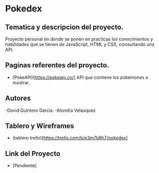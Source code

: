 # Pokedex

## Tematica y descripcion del proyecto.

Proyecto personal en donde se ponen en practicas los conocimientos y habilidades que se tienen de JavaScript, HTML y CSS, cionsultando una API.

## Paginas referentes del proyecto. 

- (PokeAPI)[https://pokeapi.co/] API que contiene los pokemones a mostrar.

## Autores

-David Quintero Garcia.
-Alondra Velasquez
  
## Tablero y Wireframes

- (tablero trello)[https://trello.com/b/e3m7bRh7/pokedex]

## Link del Proyecto

- [Pendiente]

